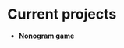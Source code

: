 # Current projects

- **[Nonogram game](https://github.com/KristianIvanov24/Utils/tree/main/C%2B%2B/Nonogram)**
